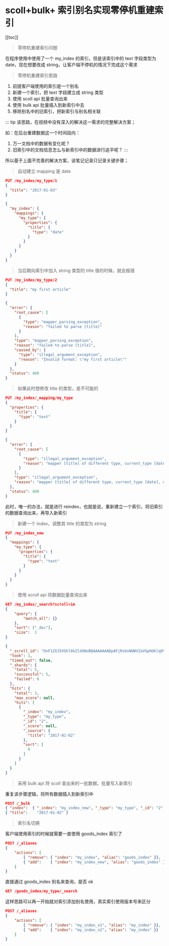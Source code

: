 # scoll+bulk+ 索引别名实现零停机重建索引
[[toc]]

> 零停机重建索引问题

在程序使用中使用了一个 my_index 的索引，但是该索引中的 text 字段类型为 date，现在想要改成 string，让客户端不停机的情况下完成这个需求

> 零停机重建索引思路

1. 前提客户端使用的索引是一个别名
2. 新建一个索引，把 text 字段建立成 string 类型
3. 使用 scoll api 批量查询出来
4. 使用 bulk api 批量插入到新索引中去
5. 移除别名中的旧索引，把新索引与别名相关联

::: tip
该思路，在视频中没有深入的解决这一需求的完整解决方案；

如：在后台重建数据这一个时间段内：

1. 万一文档中的数据有变化呢？
2. 旧索引中的文档信息怎么与新索引中的数据进行追平呢？
:::

所以基于上面不完善的解决方案，该笔记记录只记录关键步骤；

> 自动建立 mapping 是 date

```json
PUT /my_index/my_type/1
{
  "title": "2017-01-03"
}

{
  "my_index": {
    "mappings": {
      "my_type": {
        "properties": {
          "title": {
            "type": "date"
          }
        }
      }
    }
  }
}
```
> 当后期向索引中加入 string 类型的 title 值的时候，就会报错

```json
PUT /my_index/my_type/2
{
  "title": "my first article"
}

{
  "error": {
    "root_cause": [
      {
        "type": "mapper_parsing_exception",
        "reason": "failed to parse [title]"
      }
    ],
    "type": "mapper_parsing_exception",
    "reason": "failed to parse [title]",
    "caused_by": {
      "type": "illegal_argument_exception",
      "reason": "Invalid format: \"my first article\""
    }
  },
  "status": 400
}
```

> 如果此时想修改 title 的类型，是不可能的

```json
PUT /my_index/_mapping/my_type
{
  "properties": {
    "title": {
      "type": "text"
    }
  }
}

{
  "error": {
    "root_cause": [
      {
        "type": "illegal_argument_exception",
        "reason": "mapper [title] of different type, current_type [date], merged_type [text]"
      }
    ],
    "type": "illegal_argument_exception",
    "reason": "mapper [title] of different type, current_type [date], merged_type [text]"
  },
  "status": 400
}
```

此时，唯一的办法，就是进行 reindex，也就是说，重新建立一个索引，将旧索引的数据查询出来，再导入新索引

> 新建一个 index，调整其 title 的类型为 string

```json
PUT /my_index_new
{
  "mappings": {
    "my_type": {
      "properties": {
        "title": {
          "type": "text"
        }
      }
    }
  }
}
```

> 使用 scroll api 将数据批量查询出来

```json
GET /my_index/_search?scroll=1m
{
    "query": {
        "match_all": {}
    },
    "sort": ["_doc"],
    "size":  1
}

{
  "_scroll_id": "DnF1ZXJ5VGhlbkZldGNoBQAAAAAAADpAFjRvbnNUWVZaVGpHdklqOV9zcFd6MncAAAAAAAA6QRY0b25zVFlWWlRqR3ZJajlfc3BXejJ3AAAAAAAAOkIWNG9uc1RZVlpUakd2SWo5X3NwV3oydwAAAAAAADpDFjRvbnNUWVZaVGpHdklqOV9zcFd6MncAAAAAAAA6RBY0b25zVFlWWlRqR3ZJajlfc3BXejJ3",
  "took": 1,
  "timed_out": false,
  "_shards": {
    "total": 5,
    "successful": 5,
    "failed": 0
  },
  "hits": {
    "total": 3,
    "max_score": null,
    "hits": [
      {
        "_index": "my_index",
        "_type": "my_type",
        "_id": "2",
        "_score": null,
        "_source": {
          "title": "2017-01-02"
        },
        "sort": [
          0
        ]
      }
    ]
  }
}
```

> 采用 bulk api 将 scoll 查出来的一批数据，批量写入新索引

重复该步骤逻辑，将所有数据插入到新索引中

```json
POST /_bulk
{ "index":  { "_index": "my_index_new", "_type": "my_type", "_id": "2" }}
{ "title":    "2017-01-02" }
```

> 索引名切换

客户端使用索引的时候就需要一直使用 goods_index 索引了

```json
POST /_aliases
{
    "actions": [
        { "remove": { "index": "my_index", "alias": "goods_index" }},
        { "add":    { "index": "my_index_new", "alias": "goods_index" }}
    ]
}
```

直接通过 goods_index 别名来查询，是否 ok

```json
GET /goods_index/my_type/_search
```


这样思路可以再一开始就对索引添加别名使用，真实索引使用版本号来区分

```json
POST /_aliases
{
    "actions": [
        { "remove": { "index": "my_index_v1", "alias": "my_index" }},
        { "add":    { "index": "my_index_v2", "alias": "my_index" }}
    ]
}

```
